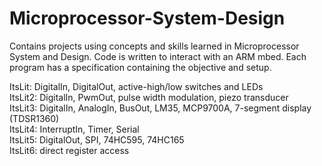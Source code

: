 # Microprocessor-System-Design

Contains projects using concepts and skills learned in Microprocessor System and Design. Code is written to interact with an ARM mbed. Each program has a specification containing the objective and setup.  
  
  ItsLit: DigitalIn, DigitalOut, active-high/low switches and LEDs  
  ItsLit2: DigitalIn, PwmOut, pulse width modulation, piezo transducer  
  ItsLit3: DigitalIn, AnalogIn, BusOut, LM35, MCP9700A, 7-segment display (TDSR1360)   
  ItsLit4: InterruptIn, Timer, Serial    
  ItsLit5: DigitalOut, SPI, 74HC595, 74HC165  
  ItsLit6: direct register access  
  
